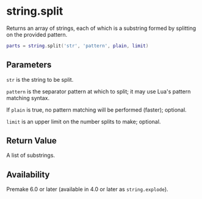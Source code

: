 # string.split

Returns an array of strings, each of which is a substring formed by splitting on the provided pattern.

```lua
parts = string.split('str', 'pattern', plain, limit)
```

## Parameters

`str` is the string to be split.

`pattern` is the separator pattern at which to split; it may use Lua's pattern matching syntax.

If `plain` is true, no pattern matching will be performed (faster); optional.

`limit` is an upper limit on the number splits to make; optional.

## Return Value

A list of substrings.

## Availability

Premake 6.0 or later (available in 4.0 or later as `string.explode`).
